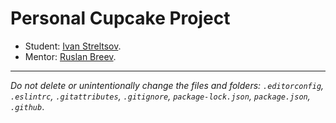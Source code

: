 # Personal Cupcake Project

* Student: [Ivan Streltsov](https://up.htmlacademy.ru/javascript/27/user/473719).
* Mentor: [Ruslan Breev](https://htmlacademy.ru/profile/blckwltz).

---

_Do not delete or unintentionally change the files and folders:_
_`.editorconfig`, `.eslintrc`, `.gitattributes`, `.gitignore`, `package-lock.json`, `package.json`, `.github`_.
